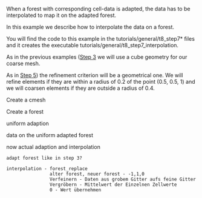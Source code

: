 When a forest with corresponding cell-data is adapted, the data has to be interpolated to map it on the adapted forest.

In this example we describe how to interpolate the data on a forest.

You will find the code to this example in the tutorials/general/t8_step7* files and it creates the executable tutorials/general/t8_step7_interpolation.

As in the previous examples ([Step 3](https://github.com/DLR-AMR/t8code/wiki/Step-3---Adapting-a-forest)  we will use a cube geometry for our coarse mesh. 

As in [Step 5](https://github.com/DLR-AMR/t8code/wiki/Step-5---Store-element-data)) the refinement criterion will be a geometrical one. We will refine elements if they are within a radius of 0.2 of the point (0.5, 0.5, 1) and we will coarsen elements if they are outside a radius of 0.4.


Create a cmesh

Create a forest

uniform adaption

data on the uniform adapted forest

now actual adaption and interpolation

    adapt forest like in step 3?

    interpolation - forest_replace 
                    alter forest, neuer forest - -1,1,0
                    Verfeinern - Daten aus grobem Gitter aufs feine Gitter
                    Vergröbern - Mittelwert der Einzelnen Zellwerte
                    0 - Wert übernehmen